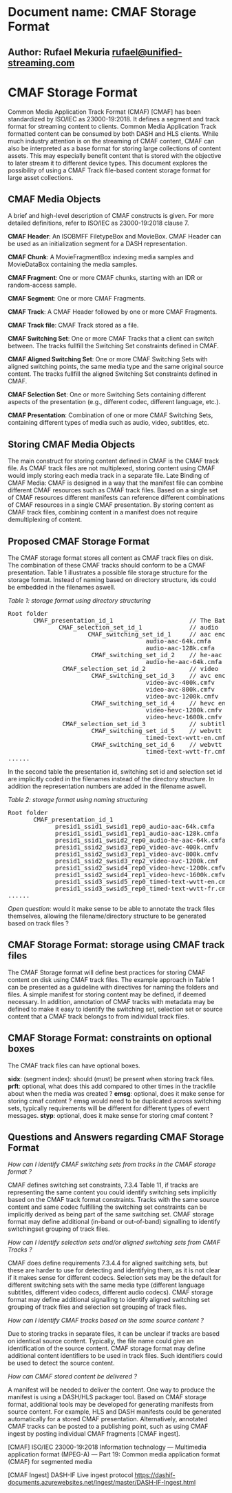 # Document name: CMAF Storage Format
## Author: Rufael Mekuria rufael@unified-streaming.com
# CMAF Storage Format 

Common Media Application Track Format (CMAF) [CMAF] has been standardized by ISO/IEC as 23000-19:2018. It defines a segment and track format for streaming content to clients. Common Media Application Track formatted content can be consumed by both DASH and HLS clients. While much industry attention is on the streaming of CMAF content, CMAF can also be interpreted as a base format for storing large collections of content assets. This may especially benefit content that is stored with the objective to later stream it to different device types. This document explores the possibility of using a CMAF Track file-based content storage format for large asset collections. 

## CMAF Media Objects 

A brief and high-level description of CMAF constructs is given.
For more detailed definitions, refer to ISO/IEC as 23000-19:2018 clause 7.

**CMAF Header**: An ISOBMFF FiletypeBox and MovieBox. CMAF Header can be used as an initialization segment for a DASH representation. 

**CMAF Chunk**: A MovieFragmentBox indexing media samples and MovieDataBox containing the media samples. 

**CMAF Fragment**: One or more CMAF chunks, starting with an IDR or random-access sample.

**CMAF Segment**: One or more CMAF Fragments.

**CMAF Track**: A CMAF Header followed by one or more CMAF Fragments.

**CMAF Track file**: CMAF Track stored as a file.

**CMAF Switching Set**: One or more CMAF Tracks that a client can switch between. The tracks fullfill the Switching Set constraints defined in CMAF.

**CMAF Aligned Switching Set**: One or more CMAF Switching Sets with aligned switching points, the same media type and the same original source content. The tracks fullfill the aligned Switching Set constraints defined in CMAF.

**CMAF Selection Set**: One or more Switching Sets containing different aspects of the presentation (e.g., different codec, different language, etc.).

**CMAF Presentation**: Combination of one or more CMAF Switching Sets, containing different types of media such as audio, video, subtitles, etc. 

## Storing CMAF Media Objects 
The main construct for storing content defined in CMAF is the CMAF track file. 
As CMAF track files are not multiplexed, storing content using CMAF would imply storing each media track in a separate file. 
Late Binding of CMAF Media: CMAF is designed in a way that the manifest file can combine different 
CMAF resources such as CMAF track files. Based on a single set of CMAF resources different manifests can reference different combinations of CMAF resources in a single CMAF presentation. By storing content as CMAF track files, 
combining content in a manifest does not require demultiplexing of content. 

## Proposed CMAF Storage Format 
The CMAF storage format stores all content as CMAF track files on disk. The combination of these CMAF tracks should conform to be a CMAF presentation. Table 1 illustrates a possible file storage structure for the storage format. Instead of naming based on directory structure, ids could be embedded in the filenames aswell.

_Table 1: storage format using directory structuring_
<pre>
Root folder
       CMAF_presentation_id_1                     // The Batman movie
              CMAF_selection_set_id_1             // audio
                      CMAF_switching_set_id_1     // aac encoded audio 
                                      audio-aac-64k.cmfa
                                      audio-aac-128k.cmfa
                       CMAF_switching_set_id_2    // he-aac encoded audio
                                      audio-he-aac-64k.cmfa 
               CMAF_selection_set_id_2            // video 
                       CMAF_switching_set_id_3    // avc encoded video
                                      video-avc-400k.cmfv
                                      video-avc-800k.cmfv
                                      video-avc-1200k.cmfv
                       CMAF_switching_set_id_4    // hevc encoded video
                                      video-hevc-1200k.cmfv
                                      video-hevc-1600k.cmfv
               CMAF_selection_set_id_3            // subtitles
                       CMAF_switching_set_id_5    // webvtt English 
                                      timed-text-wvtt-en.cmft
                       CMAF_switching_set_id_6    // webvtt French
                                      timed-text-wvtt-fr.cmft
......
</pre>

In the second table the presentation id, switching set id and selection set id are implicitly coded 
in the filenames instead of the directory structure. In addition the representation numbers are added in the 
filename aswell. 

_Table 2: storage format using naming structuring_
<pre>
Root folder
       CMAF_presentation_id_1                                    // The Batman movie
             presid1_ssid1_swsid1_rep0_audio-aac-64k.cmfa        // aac audio
             presid1_ssid1_swsid1_rep1_audio-aac-128k.cmfa
             presid1_ssid1_swsid2_rep0_audio-he-aac-64k.cmfa     // he-aac audio
             presid1_ssid2_swsid3_rep0_video-avc-400k.cmfv       // video avc
             presid1_ssid2_swsid3_rep1_video-avc-800k.cmfv
             presid1_ssid2_swsid3_rep2_video-avc-1200k.cmf
             presid1_ssid2_swsid4_rep0_video-hevc-1200k.cmfv     // video hevc
             presid1_ssid2_swsid4_rep1_video-hevc-1600k.cmfv     // video hevc
             presid1_ssid3_swsid5_rep0_timed-text-wvtt-en.cmft   // webvtt English 
             presid1_ssid3_swsid5_rep0_timed-text-wvtt-fr.cmft   // webvtt French                      
......
</pre>

_Open question_: would it make sense to be able to annotate the track files themselves, 
allowing the filename/directory structure to be generated based on track files ?

## CMAF Storage Format: storage using CMAF track files

The CMAF Storage format will define best practices for storing CMAF content on disk using CMAF track files. 
The example approach in Table 1 can be presented as a guideline with directives for naming the folders and files.
A simple manifest for storing content may be defined, if deemed necessary. 
In addition, annotation of CMAF tracks with metadata may be defined to make it easy to identify the switching set, 
selection set or source content that a CMAF track belongs to from individual track files. 

## CMAF Storage Format: constraints on optional boxes 

The CMAF track files can have optional boxes. 

**sidx**: (segment index): should (must) be present when storing track files.
**prft**: optional, what does this add compared to other times in the trackfile about when the media was created ? 
**emsg**: optional, does it make sense for storing cmaf content ? emsg would need to be duplicated across switching sets, 
typically requirements will be different for different types of event messages.
**styp**: optional, does it make sense for storing cmaf content ? 

## Questions and Answers regarding CMAF Storage Format 
_How can I identify CMAF switching sets from tracks in the CMAF storage format ?_

CMAF defines switching set constraints, 7.3.4 Table 11, if tracks are representing the same content you could identify switching sets implicitly based on the CMAF track format constraints. Tracks with the same source content and same codec fulfilling the switching set constraints can be implicitly derived as being part of the same switching set. 
CMAF storage format may define additional (in-band or out-of-band) signalling to identify switchingset grouping of track files.

_How can I identify selection sets and/or aligned switching sets from CMAF Tracks ?_ 

CMAF does define requirements 7.3.4.4 for aligned switching sets, but these are harder to use for detecting and identifying them, as it is not clear if it makes sense for different codecs. Selection sets may be the default for different switching sets with the same media type (different language subtitles, different video codecs, different audio codecs). CMAF storage format may define additional signalling to identify aligned switching set grouping of track files and selection set grouping of track files.

_How can I identify CMAF tracks based on the same source content ?_

Due to storing tracks in separate files, it can be unclear if tracks are based on identical source content. Typically, the file name could give an identification of the source content. CMAF storage format may define additional content identifiers to be used in track files. Such identifiers could be used to detect the source content.

_How can CMAF stored content be delivered ?_ 

A manifest will be needed to deliver the content. One way to produce the manifest is using a DASH/HLS packager tool. 
Based on CMAF storage format, additional tools may be developed for generating manifests from source content. 
For example, HLS and DASH manifests could be generated automatically for a stored CMAF presentation. Alternatively, 
annotated CMAF tracks can be posted to a publishing point, such as using CMAF ingest by posting individual CMAF fragments [CMAF ingest]. 

[CMAF] ISO/IEC 23000-19:2018
Information technology — Multimedia application format (MPEG-A) — Part 19: Common media application format (CMAF) for segmented media

[CMAF Ingest] DASH-IF Live ingest protocol https://dashif-documents.azurewebsites.net/Ingest/master/DASH-IF-Ingest.html
